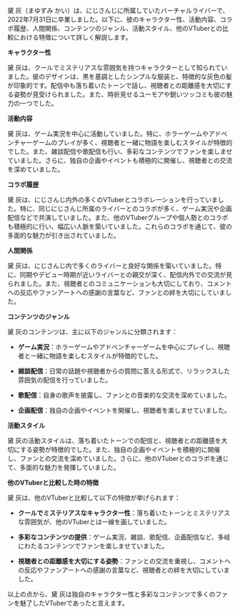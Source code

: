 黛 灰（まゆずみ かい）は、にじさんじに所属していたバーチャルライバーで、2022年7月31日に卒業しました。以下に、彼のキャラクター性、活動内容、コラボ履歴、人間関係、コンテンツのジャンル、活動スタイル、他のVTuberとの比較における特徴について詳しく解説します。

**キャラクター性**

黛 灰は、クールでミステリアスな雰囲気を持つキャラクターとして知られていました。彼のデザインは、黒を基調としたシンプルな服装と、特徴的な灰色の髪が印象的です。配信中も落ち着いたトーンで話し、視聴者との距離感を大切にする姿勢が見受けられました。また、時折見せるユーモアや鋭いツッコミも彼の魅力の一つでした。

**活動内容**

黛 灰は、ゲーム実況を中心に活動していました。特に、ホラーゲームやアドベンチャーゲームのプレイが多く、視聴者と一緒に物語を楽しむスタイルが特徴的でした。また、雑談配信や歌配信も行い、多彩なコンテンツでファンを楽しませていました。さらに、独自の企画やイベントも積極的に開催し、視聴者との交流を深めていました。

**コラボ履歴**

黛 灰は、にじさんじ内外の多くのVTuberとコラボレーションを行っていました。特に、同じにじさんじ所属のライバーとのコラボが多く、ゲーム実況や企画配信などで共演していました。また、他のVTuberグループや個人勢とのコラボも積極的に行い、幅広い人脈を築いていました。これらのコラボを通じて、彼の多面的な魅力が引き出されていました。

**人間関係**

黛 灰は、にじさんじ内で多くのライバーと良好な関係を築いていました。特に、同期やデビュー時期が近いライバーとの親交が深く、配信内外での交流が見られました。また、視聴者とのコミュニケーションも大切にしており、コメントへの反応やファンアートへの感謝の言葉など、ファンとの絆を大切にしていました。

**コンテンツのジャンル**

黛 灰のコンテンツは、主に以下のジャンルに分類されます：

- **ゲーム実況**：ホラーゲームやアドベンチャーゲームを中心にプレイし、視聴者と一緒に物語を楽しむスタイルが特徴的でした。

- **雑談配信**：日常の話題や視聴者からの質問に答える形式で、リラックスした雰囲気の配信を行っていました。

- **歌配信**：自身の歌声を披露し、ファンとの音楽的な交流を深めていました。

- **企画配信**：独自の企画やイベントを開催し、視聴者を楽しませていました。

**活動スタイル**

黛 灰の活動スタイルは、落ち着いたトーンでの配信と、視聴者との距離感を大切にする姿勢が特徴的でした。また、独自の企画やイベントを積極的に開催し、ファンとの交流を深めていました。さらに、他のVTuberとのコラボを通じて、多面的な魅力を発揮していました。

**他のVTuberと比較した時の特徴**

黛 灰は、他のVTuberと比較して以下の特徴が挙げられます：

- **クールでミステリアスなキャラクター性**：落ち着いたトーンとミステリアスな雰囲気が、他のVTuberとは一線を画していました。

- **多彩なコンテンツの提供**：ゲーム実況、雑談、歌配信、企画配信など、多岐にわたるコンテンツでファンを楽しませていました。

- **視聴者との距離感を大切にする姿勢**：ファンとの交流を重視し、コメントへの反応やファンアートへの感謝の言葉など、視聴者との絆を大切にしていました。

以上の点から、黛 灰は独自のキャラクター性と多彩なコンテンツで多くのファンを魅了したVTuberであったと言えます。 